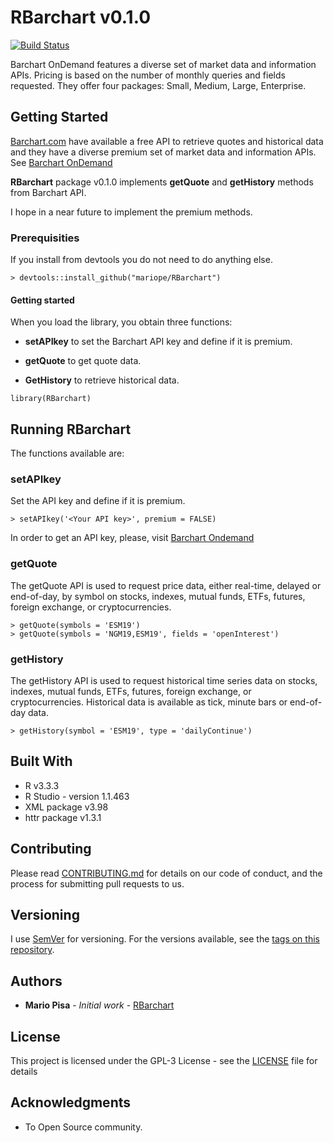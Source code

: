 # RBarchart v0.1.0

[![Build Status](https://travis-ci.org/mariope/RBarchart.png?branch=master)](https://travis-ci.org/mariope/RBarchart)

Barchart OnDemand features a diverse set of market data and information APIs. 
Pricing is based on the number of monthly queries and fields requested. 
They offer four packages: Small, Medium, Large, Enterprise.

## Getting Started

[Barchart.com](https://www.barchart.com/) have available a free API to retrieve quotes and 
historical data and they have a diverse premium set of market data and information APIs. See [Barchart OnDemand](https://www.barchart.com/ondemand)

**RBarchart** package v0.1.0 implements **getQuote** and **getHistory** methods from Barchart API.

I hope in a near future to implement the premium methods.

### Prerequisities

If you install from devtools you do not need to do anything else.

```
> devtools::install_github("mariope/RBarchart")
```

#### Getting started

When you load the library, you obtain three functions: 

- **setAPIkey** to set the Barchart API key and define if it is premium.

- **getQuote** to get quote data.

- **GetHistory** to retrieve historical data.

```
library(RBarchart)
```

## Running RBarchart

The functions available are:

### setAPIkey

Set the API key and define if it is premium.

```
> setAPIkey('<Your API key>', premium = FALSE)
```

In order to get an API key, please, visit [Barchart Ondemand](https://www.barchart.com/ondemand/api)

### getQuote

The getQuote API is used to request price data, either real-time, 
delayed or end-of-day, by symbol on stocks, indexes, mutual funds, ETFs,
futures, foreign exchange, or cryptocurrencies.

```
> getQuote(symbols = 'ESM19')
> getQuote(symbols = 'NGM19,ESM19', fields = 'openInterest')
```

### getHistory

The getHistory API is used to request historical time series data on stocks,
indexes, mutual funds, ETFs, futures, foreign exchange, or cryptocurrencies.
Historical data is available as tick, minute bars or end-of-day data.

```
> getHistory(symbol = 'ESM19', type = 'dailyContinue')
```

## Built With

* R v3.3.3
* R Studio - version 1.1.463
* XML package v3.98
* httr package v1.3.1

## Contributing

Please read [CONTRIBUTING.md](CONTRIBUTING.md) for details on our code of conduct, and the process for submitting pull requests to us.

## Versioning

I use [SemVer](http://semver.org/) for versioning. For the versions available, see the [tags on this repository](https://github.com/mariope/RBarchart/tags). 

## Authors

* **Mario Pisa** - *Initial work* - [RBarchart](https://github.com/mariope/RBarchart)

## License

This project is licensed under the GPL-3 License - see the [LICENSE](LICENSE) file for details

## Acknowledgments

* To Open Source community.
